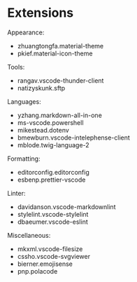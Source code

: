 # Extensions

Appearance:

- zhuangtongfa.material-theme
- pkief.material-icon-theme

Tools:

- rangav.vscode-thunder-client
- natizyskunk.sftp

Languages:

- yzhang.markdown-all-in-one
- ms-vscode.powershell
- mikestead.dotenv
- bmewburn.vscode-intelephense-client
- mblode.twig-language-2

Formatting:

- editorconfig.editorconfig
- esbenp.prettier-vscode

Linter:

- davidanson.vscode-markdownlint
- stylelint.vscode-stylelint
- dbaeumer.vscode-eslint

Miscellaneous:

- mkxml.vscode-filesize
- cssho.vscode-svgviewer
- bierner.emojisense
- pnp.polacode
